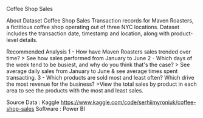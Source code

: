 Coffee Shop Sales

About Dataset
Coffee Shop Sales
Transaction records for Maven Roasters, a fictitious coffee shop operating out of three NYC locations. Dataset includes the transaction date, timestamp and location, along with product-level details.

Recommended Analysis
1 - How have Maven Roasters sales trended over time?
    > See how sales performed from January to June
2 - Which days of the week tend to be busiest, and why do you think that's the case?
    > See average daily sales from January to June & see average times spent transacting.
3 - Which products are sold most and least often? Which drive the most revenue for the business?
    >View the total sales by product in each area to see the products with the most and least sales.

Source Data : Kaggle https://www.kaggle.com/code/serhiimyroniuk/coffee-shop-sales
Software : Power BI
